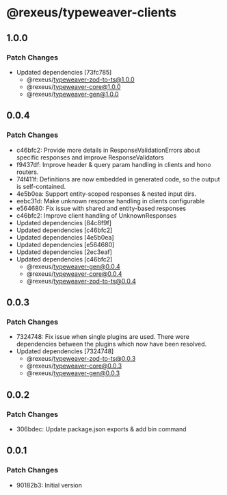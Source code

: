 # @rexeus/typeweaver-clients

## 1.0.0

### Patch Changes

- Updated dependencies [73fc785]
  - @rexeus/typeweaver-zod-to-ts@1.0.0
  - @rexeus/typeweaver-core@1.0.0
  - @rexeus/typeweaver-gen@1.0.0

## 0.0.4

### Patch Changes

- c46bfc2: Provide more details in ResponseValidationErrors about specific responses and improve
  ResponseValidators
- f9437df: Improve header & query param handling in clients and hono routers.
- 74f411f: Definitions are now embedded in generated code, so the output is self-contained.
- 4e5b0ea: Support entity-scoped responses & nested input dirs.
- eebc31d: Make unknown response handling in clients configurable
- e564680: Fix issue with shared and entity-based responses
- c46bfc2: Improve client handling of UnknownResponses
- Updated dependencies [84c8f9f]
- Updated dependencies [c46bfc2]
- Updated dependencies [4e5b0ea]
- Updated dependencies [e564680]
- Updated dependencies [2ec3eaf]
- Updated dependencies [c46bfc2]
  - @rexeus/typeweaver-gen@0.0.4
  - @rexeus/typeweaver-core@0.0.4
  - @rexeus/typeweaver-zod-to-ts@0.0.4

## 0.0.3

### Patch Changes

- 7324748: Fix issue when single plugins are used. There were dependencies between the plugins which
  now have been resolved.
- Updated dependencies [7324748]
  - @rexeus/typeweaver-zod-to-ts@0.0.3
  - @rexeus/typeweaver-core@0.0.3
  - @rexeus/typeweaver-gen@0.0.3

## 0.0.2

### Patch Changes

- 306bdec: Update package.json exports & add bin command

## 0.0.1

### Patch Changes

- 90182b3: Initial version
